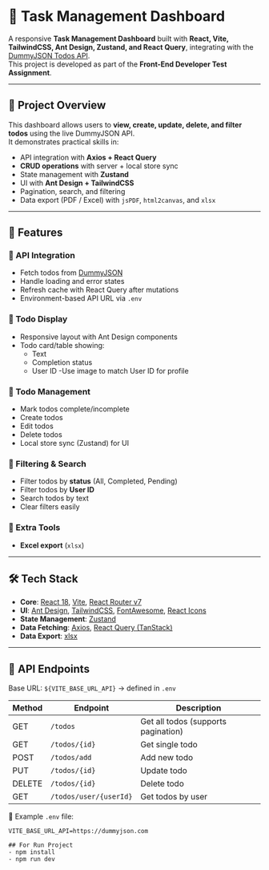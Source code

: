 # 📝 Task Management Dashboard

A responsive **Task Management Dashboard** built with **React, Vite, TailwindCSS, Ant Design, Zustand, and React Query**, integrating with the [DummyJSON Todos API](https://dummyjson.com/docs/todos).  
This project is developed as part of the **Front-End Developer Test Assignment**.  

---

## 📖 Project Overview

This dashboard allows users to **view, create, update, delete, and filter todos** using the live DummyJSON API.  
It demonstrates practical skills in:

- API integration with **Axios + React Query**
- **CRUD operations** with server + local store sync
- State management with **Zustand**
- UI with **Ant Design + TailwindCSS**
- Pagination, search, and filtering
- Data export (PDF / Excel) with `jsPDF`, `html2canvas`, and `xlsx`

---

## 🚀 Features

### 🔹 API Integration
- Fetch todos from [DummyJSON](https://dummyjson.com)
- Handle loading and error states
- Refresh cache with React Query after mutations
- Environment-based API URL via `.env`

### 🔹 Todo Display
- Responsive layout with Ant Design components
- Todo card/table showing:
  - Text
  - Completion status
  - User ID
   -Use image to match User ID for profile


### 🔹 Todo Management
- Mark todos complete/incomplete
- Create todos 
- Edit todos 
- Delete todos 
- Local store sync (Zustand) for UI

### 🔹 Filtering & Search
- Filter todos by **status** (All, Completed, Pending)
- Filter todos by **User ID**
- Search todos by text
- Clear filters easily

### 🔹 Extra Tools
- **Excel export** (`xlsx`)

---

## 🛠️ Tech Stack

- **Core**: [React 18](https://react.dev/), [Vite](https://vitejs.dev/), [React Router v7](https://reactrouter.com/)
- **UI**: [Ant Design](https://ant.design/), [TailwindCSS](https://tailwindcss.com/), [FontAwesome](https://fontawesome.com/), [React Icons](https://react-icons.github.io/react-icons/)
- **State Management**: [Zustand](https://zustand-demo.pmnd.rs/)
- **Data Fetching**: [Axios](https://axios-http.com/), [React Query (TanStack)](https://tanstack.com/query/latest)
- **Data Export**:  [xlsx](https://sheetjs.com/)



---

## 📡 API Endpoints

Base URL: `${VITE_BASE_URL_API}` → defined in `.env`

| Method | Endpoint                  | Description                  |
|--------|---------------------------|------------------------------|
| GET    | `/todos`                  | Get all todos (supports pagination) |
| GET    | `/todos/{id}`             | Get single todo              |
| POST   | `/todos/add`              | Add new todo                 |
| PUT    | `/todos/{id}`             | Update todo                  |
| DELETE | `/todos/{id}`             | Delete todo                  |
| GET    | `/todos/user/{userId}`    | Get todos by user            |

📌 Example `.env` file:
```env
VITE_BASE_URL_API=https://dummyjson.com

## For Run Project 
- npm install
- npm run dev
